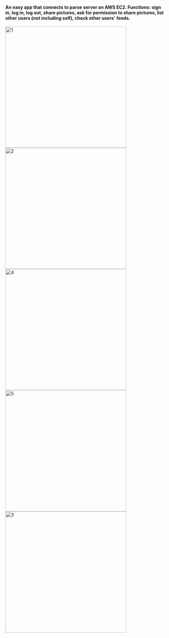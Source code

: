#### An easy app that connects to parse server on AWS EC2. Functions: sign in, log in, log out, share pictures, ask for permission to share pictures, list other users (not including self), check other users' feeds.

<img width="380" alt="1" src="https://user-images.githubusercontent.com/20292261/37691412-d5b3084c-2c7f-11e8-895a-86a4b26f835e.png">
<img width="380" alt="2" src="https://user-images.githubusercontent.com/20292261/37691413-d5c43b12-2c7f-11e8-9ff0-b3515f61a77d.png">
<img width="380" alt="4" src="https://user-images.githubusercontent.com/20292261/37691415-d5de6c08-2c7f-11e8-8aec-1d774e71f14c.png">
<img width="380" alt="5" src="https://user-images.githubusercontent.com/20292261/37691416-d5ede4f8-2c7f-11e8-856d-0a28cf57bc3d.png">
<img width="380" alt="3" src="https://user-images.githubusercontent.com/20292261/37691414-d5d2053a-2c7f-11e8-8b9d-c0f3c1a6fd81.png">
